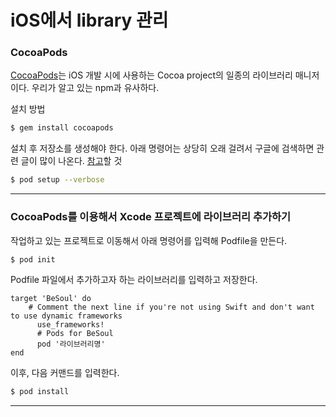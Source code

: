 <!-- page_number: true -->

# iOS에서 library 관리

### CocoaPods
[CocoaPods](http://cocoapods.org)는 iOS 개발 시에 사용하는 Cocoa project의 일종의 라이브러리 매니저이다. 우리가 알고 있는 npm과 유사하다.

설치 방법
```bash
$ gem install cocoapods  
```

설치 후 저장소를 생성해야 한다. 아래 명령어는 상당히 오래 걸려서 구글에 검색하면 관련 글이 많이 나온다. [참고](http://stackoverflow.com/questions/21680573/cocoapods-setup-stuck-on-pod-setup-command-on-terminal/21916507#21916507)할 것
```bash
$ pod setup --verbose  
```

---
### CocoaPods를 이용해서 Xcode 프로젝트에 라이브러리 추가하기
작업하고 있는 프로젝트로 이동해서 아래 명령어를 입력해 Podfile을 만든다.
```bash
$ pod init
```
Podfile 파일에서 추가하고자 하는 라이브러리를 입력하고 저장한다.
```
target 'BeSoul' do
    # Comment the next line if you're not using Swift and don't want to use dynamic frameworks
      use_frameworks!
      # Pods for BeSoul
      pod '라이브러리명'
end
```
이후, 다음 커맨드를 입력한다.
```bash
$ pod install
```
---



